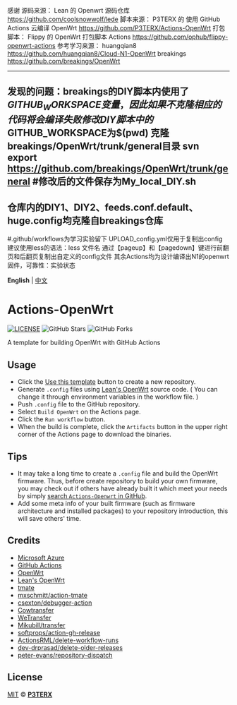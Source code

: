 感谢
 源码来源： Lean 的 Openwrt 源码仓库 https://github.com/coolsnowwolf/lede
 脚本来源： P3TERX 的 使用 GitHub Actions 云编译 OpenWrt https://github.com/P3TERX/Actions-OpenWrt
 打包脚本： Flippy 的 OpenWrt 打包脚本 Actions https://github.com/ophub/flippy-openwrt-actions
 参考学习来源：
 huangqian8 https://github.com/huangqian8/Cloud-N1-OpenWrt
 breakings https://github.com/breakings/OpenWrt

----------------------------
发现的问题：breakings的DIY脚本内使用了$GITHUB_WORKSPACE变量，因此如果不克隆相应的代码将会编译失败
修改DIY脚本中的$GITHUB_WORKSPACE为$(pwd)
克隆breakings/OpenWrt/trunk/general目录
svn export https://github.com/breakings/OpenWrt/trunk/general
#修改后的文件保存为My_local_DIY.sh
----------------------------
仓库内的DIY1、DIY2、feeds.conf.default、huge.config均克隆自breakings仓库
----------------------------
#.github/workflows为学习实验留下
UPLOAD_config.yml仅用于复制出config
建议使用less的语法：less 文件名
通过【pageup】和【pagedown】键进行前翻页和后翻页复制出自定义的config文件
其余Actions均为设计编译出N1的openwrt固件，可靠性：实验状态

**English** | [中文](https://p3terx.com/archives/build-openwrt-with-github-actions.html)

# Actions-OpenWrt

[![LICENSE](https://img.shields.io/github/license/mashape/apistatus.svg?style=flat-square&label=LICENSE)](https://github.com/P3TERX/Actions-OpenWrt/blob/master/LICENSE)
![GitHub Stars](https://img.shields.io/github/stars/P3TERX/Actions-OpenWrt.svg?style=flat-square&label=Stars&logo=github)
![GitHub Forks](https://img.shields.io/github/forks/P3TERX/Actions-OpenWrt.svg?style=flat-square&label=Forks&logo=github)

A template for building OpenWrt with GitHub Actions

## Usage

- Click the [Use this template](https://github.com/P3TERX/Actions-OpenWrt/generate) button to create a new repository.
- Generate `.config` files using [Lean's OpenWrt](https://github.com/coolsnowwolf/lede) source code. ( You can change it through environment variables in the workflow file. )
- Push `.config` file to the GitHub repository.
- Select `Build OpenWrt` on the Actions page.
- Click the `Run workflow` button.
- When the build is complete, click the `Artifacts` button in the upper right corner of the Actions page to download the binaries.

## Tips

- It may take a long time to create a `.config` file and build the OpenWrt firmware. Thus, before create repository to build your own firmware, you may check out if others have already built it which meet your needs by simply [search `Actions-Openwrt` in GitHub](https://github.com/search?q=Actions-openwrt).
- Add some meta info of your built firmware (such as firmware architecture and installed packages) to your repository introduction, this will save others' time.

## Credits

- [Microsoft Azure](https://azure.microsoft.com)
- [GitHub Actions](https://github.com/features/actions)
- [OpenWrt](https://github.com/openwrt/openwrt)
- [Lean's OpenWrt](https://github.com/coolsnowwolf/lede)
- [tmate](https://github.com/tmate-io/tmate)
- [mxschmitt/action-tmate](https://github.com/mxschmitt/action-tmate)
- [csexton/debugger-action](https://github.com/csexton/debugger-action)
- [Cowtransfer](https://cowtransfer.com)
- [WeTransfer](https://wetransfer.com/)
- [Mikubill/transfer](https://github.com/Mikubill/transfer)
- [softprops/action-gh-release](https://github.com/softprops/action-gh-release)
- [ActionsRML/delete-workflow-runs](https://github.com/ActionsRML/delete-workflow-runs)
- [dev-drprasad/delete-older-releases](https://github.com/dev-drprasad/delete-older-releases)
- [peter-evans/repository-dispatch](https://github.com/peter-evans/repository-dispatch)

## License

[MIT](https://github.com/P3TERX/Actions-OpenWrt/blob/main/LICENSE) © [**P3TERX**](https://p3terx.com)
